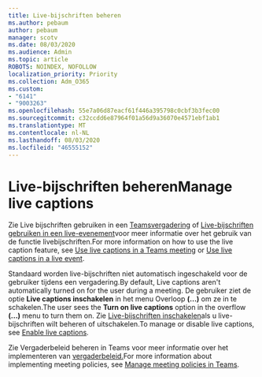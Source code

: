 ```yaml
---
title: Live-bijschriften beheren
ms.author: pebaum
author: pebaum
manager: scotv
ms.date: 08/03/2020
ms.audience: Admin
ms.topic: article
ROBOTS: NOINDEX, NOFOLLOW
localization_priority: Priority
ms.collection: Adm_O365
ms.custom:
- "6141"
- "9003263"
ms.openlocfilehash: 55e7a06d87eacf61f446a395798c0cbf3b3fec00
ms.sourcegitcommit: c32ccdd6e87964f01a56d9a36070e4571ebf1ab1
ms.translationtype: MT
ms.contentlocale: nl-NL
ms.lasthandoff: 08/03/2020
ms.locfileid: "46555152"
---
```

# <a name="manage-live-captions"></a><span data-ttu-id="18e74-102">Live-bijschriften beheren</span><span class="sxs-lookup"><span data-stu-id="18e74-102">Manage live captions</span></span>

<span data-ttu-id="18e74-103">Zie Live bijschriften gebruiken in een [Teamsvergadering](https://support.microsoft.com/office/use-live-captions-in-a-teams-meeting-4be2d304-f675-4b57-8347-cbd000a21260) of [Live-bijschriften gebruiken in een live-evenement](https://support.microsoft.com/office/use-live-captions-in-a-live-event-1d6778d4-6c65-4189-ab13-e2d77beb9e2a)voor meer informatie over het gebruik van de functie livebijschriften.</span><span class="sxs-lookup"><span data-stu-id="18e74-103">For more information on how to use the live caption feature, see [Use live captions in a Teams meeting](https://support.microsoft.com/office/use-live-captions-in-a-teams-meeting-4be2d304-f675-4b57-8347-cbd000a21260) or [Use live captions in a live event](https://support.microsoft.com/office/use-live-captions-in-a-live-event-1d6778d4-6c65-4189-ab13-e2d77beb9e2a).</span></span>  

<span data-ttu-id="18e74-104">Standaard worden live-bijschriften niet automatisch ingeschakeld voor de gebruiker tijdens een vergadering.</span><span class="sxs-lookup"><span data-stu-id="18e74-104">By default, Live captions aren't automatically turned on for the user during a meeting.</span></span> <span data-ttu-id="18e74-105">De gebruiker ziet de optie **Live captions inschakelen** in het menu Overloop **(...)** om ze in te schakelen.</span><span class="sxs-lookup"><span data-stu-id="18e74-105">The user sees the **Turn on live captions** option in the overflow **(...)** menu to turn them on.</span></span> <span data-ttu-id="18e74-106">Zie [Live-bijschriften inschakelen](https://docs.microsoft.com/microsoftteams/meeting-policies-in-teams#enable-live-captions)als u live-bijschriften wilt beheren of uitschakelen.</span><span class="sxs-lookup"><span data-stu-id="18e74-106">To manage or disable live captions, see [Enable live captions](https://docs.microsoft.com/microsoftteams/meeting-policies-in-teams#enable-live-captions).</span></span>

<span data-ttu-id="18e74-107">Zie Vergaderbeleid beheren in Teams voor meer informatie over het implementeren van [vergaderbeleid.](https://docs.microsoft.com/microsoftteams/meeting-policies-in-teams)</span><span class="sxs-lookup"><span data-stu-id="18e74-107">For more information about implementing meeting policies, see [Manage meeting policies in Teams](https://docs.microsoft.com/microsoftteams/meeting-policies-in-teams).</span></span>